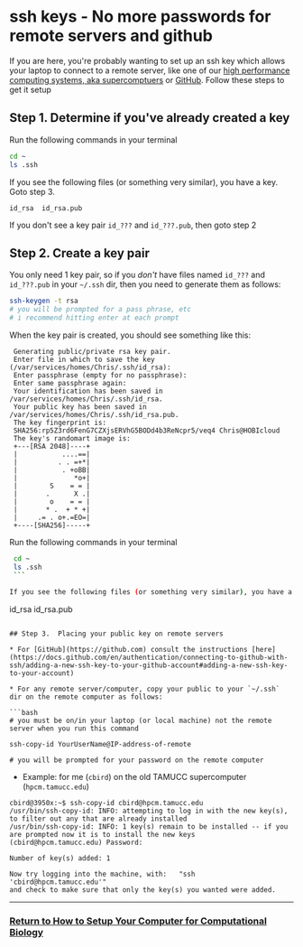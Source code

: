 # ssh keys - No more passwords for remote servers and github

If you are here, you're probably wanting to set up an ssh key which allows your laptop to connect to a remote server, like one of our [high performance computing systems, aka supercomptuers](https://hpc.tamucc.edu/) or [GitHub](https://github.com). Follow these steps to get it setup

## Step 1. Determine if you've already created a key
    
Run the following commands in your terminal

   ```bash
   cd ~
   ls .ssh
   ```
    
If you see the following files (or something very similar), you have a key. Goto step 3.

   ```
   id_rsa  id_rsa.pub
   ```
    
If you don't see a key pair `id_???` and `id_???.pub`, then goto step 2
 
## Step 2. Create a key pair
    
You only need 1 key pair, so if you *don't* have files named `id_???` and `id_???.pub` in your `~/.ssh` dir, then you need to generate them as follows:
    
   ```bash
   ssh-keygen -t rsa
   # you will be prompted for a pass phrase, etc
   # i recommend hitting enter at each prompt
   ```
    
When the key pair is created, you should see something like this:
    
   ```
    Generating public/private rsa key pair.
    Enter file in which to save the key (/var/services/homes/Chris/.ssh/id_rsa): 
    Enter passphrase (empty for no passphrase): 
    Enter same passphrase again: 
    Your identification has been saved in /var/services/homes/Chris/.ssh/id_rsa.
    Your public key has been saved in /var/services/homes/Chris/.ssh/id_rsa.pub.
    The key fingerprint is:
    SHA256:rp5Z3rd6FenG7CZXjsERVhG5BODd4b3ReNcpr5/veq4 Chris@HOBIcloud
    The key's randomart image is:
    +---[RSA 2048]----+
    |           ....==|
    |          . . =+*|
    |           . +oBB|
    |              *o+|
    |        S    = = |
    |       .      X .|
    |        o    = = |
    |       * .  + * +|
    |     .= . o+.=EO=|
    +----[SHA256]-----+

   ```
    
Run the following commands in your terminal
    
   ```bash
    cd ~
    ls .ssh
    ```
    
If you see the following files (or something very similar), you have a key. Goto step 3.

   ```
   id_rsa  id_rsa.pub
   ```

## Step 3.  Placing your public key on remote servers
    
   * For [GitHub](https://github.com) consult the instructions [here](https://docs.github.com/en/authentication/connecting-to-github-with-ssh/adding-a-new-ssh-key-to-your-github-account#adding-a-new-ssh-key-to-your-account) 
    
   * For any remote server/computer, copy your public to your `~/.ssh` dir on the remote computer as follows:
    
   ```bash
   # you must be on/in your laptop (or local machine) not the remote server when you run this command
    
   ssh-copy-id YourUserName@IP-address-of-remote
    
   # you will be prompted for your password on the remote computer
   ```
        
   * Example: for me (`cbird`) on the old TAMUCC supercomputer (`hpcm.tamucc.edu`)
        
   ```
   cbird@3950x:~$ ssh-copy-id cbird@hpcm.tamucc.edu
   /usr/bin/ssh-copy-id: INFO: attempting to log in with the new key(s), to filter out any that are already installed
   /usr/bin/ssh-copy-id: INFO: 1 key(s) remain to be installed -- if you are prompted now it is to install the new keys
   (cbird@hpcm.tamucc.edu) Password: 

   Number of key(s) added: 1

   Now try logging into the machine, with:   "ssh 'cbird@hpcm.tamucc.edu'"
   and check to make sure that only the key(s) you wanted were added.

   ```

---

### [Return to How to Setup Your Computer for Computational Biology](https://github.com/tamucc-comp-bio/how_to/blob/main/howto_setup_computer.md)
